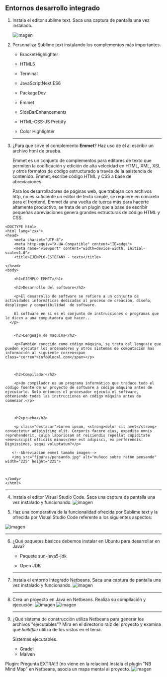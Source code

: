 ## Entornos desarrollo integrado

1. Instala el editor sublime text. Saca una captura de pantalla una vez instalado.

   ![imagen](https://github.com/estefany89/Primera-clase-de-Daw1.Entorno-de-desarrollo/blob/86ef6bb6ae7cdbda836d0898b678d65219c248e3/imagenes/IMA1.png)
  

2. Personaliza Sublime text instalando los complementos más importantes. 

   - BracketHighlighter
   - HTML5
   - Terminal
   - JavaScriptNext ES6
   - PackageDev

   - Emmet

   - SideBarEnhancements

   - HTML-CSS-JS Prettify

   - Color Highlighter

     

   ------

3. ¿Para que sirve el complemento **Emmet**? Haz uso de él al escribir un archivo html de prueba.

   Emmet es un conjunto de complementos para editores de texto que permiten la codificación y edición de alta  velocidad en HTML, XML, XSL y otros formatos de código estructurado a  través de la asistencia de contenido. Emmet, escribe código HTML y CSS a base de abreviaciones.

   Para los desarrolladores de páginas  web, que trabajan con archivos http, no es suficiente un editor de texto simple, se requiere en concreto para el frontend, Emmet da una vuelta  de tuerca más para hacerte altamente productivo, se trata de un plugin  que a base de escribir pequeñas abreviaciones genera grandes estructuras de código HTML y CSS.
```
<DOCTYPE html>
<html lang="zxx">
<head>
    <meta charset="UTF-8">
    <meta http-equiv="X-UA-Compatible" content="IE=edge">
    <meta name="viewport" content="width=device-width, initial-scale=1.0">
    <title>EJEMPLO-ESTEFANY - texto</title>
    
</head>
<body>

    <h1>EJEMPLO EMMET</h1>

    <h2>Desarrollo del software</h2>

    <p>El desarrollo de software se refiere a un conjunto de actividades informáticas dedicadas al proceso de creación, diseño, despliegue y compatibilidad  de software.

    El software en sí es el conjunto de instrucciones o programas que le dicen a una computadora qué hacer.. 
  </p>


    <h2>Lenguaje de maquina</h2>

    <p>También conocido como código máquina, se trata del lenguaje que pueden ejecutar los ordenadores y otros sistemas de computación mas información al siguiente correo<span class="correo">info@local.com</span></p>



    <h2>Compilador</h2>

    <p>Un compilador es un programa informático que traduce todo el código fuente de un proyecto de software a código máquina antes de ejecutarlo. Solo entonces el procesador ejecuta el software, obteniendo todas las instrucciones en código máquina antes de comenzar.</p>


   
    <h2>prueba</h2>

    <p class="destacar">Lorem ipsum, <strong>dolor sit amet</strong>  consectetur adipisicing elit. Corporis facere eius, expedita omnis reprehenderit, culpa laboriosam at reiciendis repellat cupiditate <em>suscipit officiis minus</em> est adipisci, ex perferendis. Dignissimos, sequi voluptatum?</p>
   
   <!--Abreviacion emmet tamaño imagen-->
   <img src="figuras/pensando.jpg" alt="muñeco sobre ratón pensando" width="225" height="225">
   

    
</body>
</html>
```
   ------

4. Instala el editor Visual Studio Code. Saca una captura de pantalla una vez instalado y funcionando.
 ![imagen](https://github.com/estefany89/Primera-clase-de-Daw1.Entorno-de-desarrollo/blob/5371f04ead23d821f67f6842fa7fc8431303e5ff/imagenes/IMA3.png)
  

  

5. Haz una comparativa de la funcionalidad ofrecida por Sublime text y la ofrecida por Visual Studio Code referente a los siguientes aspectos:

 ![imagen](https://github.com/estefany89/Primera-clase-de-Daw1.Entorno-de-desarrollo/blob/51b97e6ffdbfea0eaa556694fffdfaa634e9c228/imagenes/IMA4.png)


   ------

6. ¿Qué paquetes básicos debemos instalar en Ubuntu para desarrollar en Java?

   - Paquete sun-java5-jdk 

   - Open JDK

  

   ------

7. Instala el entorno integrado Netbeans. Saca una captura de pantalla una vez instalado y funcionando. 
 ![imagen](https://github.com/estefany89/Primera-clase-de-Daw1.Entorno-de-desarrollo/blob/5371f04ead23d821f67f6842fa7fc8431303e5ff/imagenes/IMA5.png)
   

   ------

8. Crea un proyecto en Java en Netbeans. Realiza su compilación y ejecución.
 ![imagen](https://github.com/estefany89/Primera-clase-de-Daw1.Entorno-de-desarrollo/blob/51b97e6ffdbfea0eaa556694fffdfaa634e9c228/imagenes/IMA7.png)
 ![imagen](https://github.com/estefany89/Primera-clase-de-Daw1.Entorno-de-desarrollo/blob/51b97e6ffdbfea0eaa556694fffdfaa634e9c228/imagenes/IMA6.png)
   
   ------

9. ¿Qué sistema de construcción utiliza Netbeans para generar los archivos "ejecutables"? Mira en el directorio raíz del proyecto y examina qué *buildfile* utiliza de los vistos en el tema.

   Sistemas ejecutables.
   - Gradel
   - Maiven



Plugin: Pregunta EXTRA!!! (no viene en la relacion)
Instala el plugin "NB Mind Map" en Netbeans, asocia un mapa mental al proyecto.
 ![imagen](https://github.com/estefany89/Primera-clase-de-Daw1.Entorno-de-desarrollo/blob/main/imagenes/Mapa%20NB.png)

